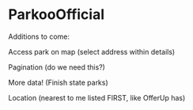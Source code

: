 # ParkooOfficial

Additions to come:

Access park on map (select address within details)

Pagination (do we need this?)

More data!  (Finish state parks)

Location (nearest to me listed FIRST, like OfferUp has)

